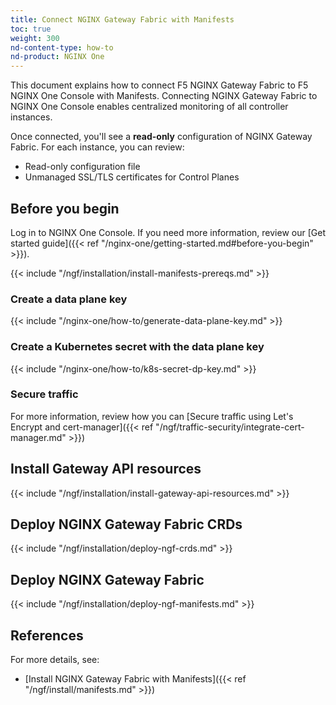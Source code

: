 ```yaml
---
title: Connect NGINX Gateway Fabric with Manifests
toc: true
weight: 300
nd-content-type: how-to
nd-product: NGINX One
---
```


This document explains how to connect F5 NGINX Gateway Fabric to F5 NGINX One Console with Manifests.
Connecting NGINX Gateway Fabric to NGINX One Console enables centralized monitoring of all controller instances.

Once connected, you'll see a **read-only** configuration of NGINX Gateway Fabric. For each instance, you can review:

- Read-only configuration file
- Unmanaged SSL/TLS certificates for Control Planes

## Before you begin

Log in to NGINX One Console. If you need more information, review our [Get started guide]({{< ref "/nginx-one/getting-started.md#before-you-begin" >}}).

{{< include "/ngf/installation/install-manifests-prereqs.md" >}}

### Create a data plane key

{{< include "/nginx-one/how-to/generate-data-plane-key.md" >}}

### Create a Kubernetes secret with the data plane key

{{< include "/nginx-one/how-to/k8s-secret-dp-key.md" >}}

### Secure traffic

For more information, review how you can [Secure traffic using Let's Encrypt and cert-manager]({{< ref "/ngf/traffic-security/integrate-cert-manager.md" >}})

## Install Gateway API resources
<!-- Corresponds to step 2 in the UX -->
{{< include "/ngf/installation/install-gateway-api-resources.md" >}}

## Deploy NGINX Gateway Fabric CRDs
<!-- Corresponds to step 3 in the UX -->

{{< include "/ngf/installation/deploy-ngf-crds.md" >}}

## Deploy NGINX Gateway Fabric

{{< include "/ngf/installation/deploy-ngf-manifests.md" >}}

## References

For more details, see:

- [Install NGINX Gateway Fabric with Manifests]({{< ref "/ngf/install/manifests.md" >}})

